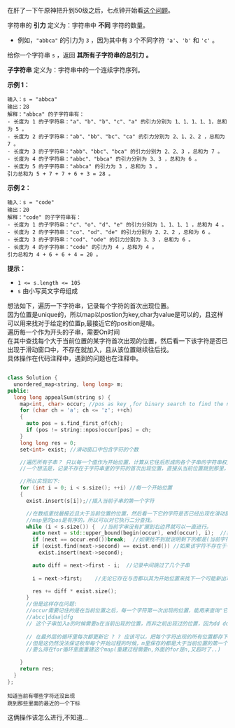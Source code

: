 在肝了一下午原神把升到50级之后，七点钟开始看[这个问题](https://leetcode.cn/contest/weekly-contest-291/problems/total-appeal-of-a-string/)。  


字符串的 **引力** 定义为：字符串中 **不同** 字符的数量。

- 例如，`"abbca"` 的引力为 `3` ，因为其中有 `3` 个不同字符 `'a'`、`'b'` 和 `'c'` 。

给你一个字符串 `s` ，返回 **其所有子字符串的总引力** **。**

**子字符串** 定义为：字符串中的一个连续字符序列。

**示例 1：**

```
输入：s = "abbca"
输出：28
解释："abbca" 的子字符串有：
- 长度为 1 的子字符串："a"、"b"、"b"、"c"、"a" 的引力分别为 1、1、1、1、1，总和为 5 。
- 长度为 2 的子字符串："ab"、"bb"、"bc"、"ca" 的引力分别为 2、1、2、2 ，总和为 7 。
- 长度为 3 的子字符串："abb"、"bbc"、"bca" 的引力分别为 2、2、3 ，总和为 7 。
- 长度为 4 的子字符串："abbc"、"bbca" 的引力分别为 3、3 ，总和为 6 。
- 长度为 5 的子字符串："abbca" 的引力为 3 ，总和为 3 。
引力总和为 5 + 7 + 7 + 6 + 3 = 28 。
```

**示例 2：**

```
输入：s = "code"
输出：20
解释："code" 的子字符串有：
- 长度为 1 的子字符串："c"、"o"、"d"、"e" 的引力分别为 1、1、1、1 ，总和为 4 。
- 长度为 2 的子字符串："co"、"od"、"de" 的引力分别为 2、2、2 ，总和为 6 。
- 长度为 3 的子字符串："cod"、"ode" 的引力分别为 3、3 ，总和为 6 。
- 长度为 4 的子字符串："code" 的引力为 4 ，总和为 4 。
引力总和为 4 + 6 + 6 + 4 = 20 。
```

**提示：**

- `1 <= s.length <= 105`
- `s` 由小写英文字母组成

想法如下，遍历一下字符串，记录每个字符的首次出现位置。  
因为位置是unique的，所以map以postion为key,char为value是可以的，且这样可以用来找对于给定的位置p,最接近它的position是啥。    
遍历每一个作为开头的子串，需要On时间  
在其中查找每个大于当前位置的某字符首次出现的位置，然后看一下该字符是否已出现于滑动窗口中，不存在就加入，且从该位置继续往后找。  
具体操作在代码注释中，遇到的问题也在注释中。  

```cpp

class Solution {
  unordered_map<string, long long> m;
public:
  long long appealSum(string s) {
    map<int, char> occur; //pos as key ,for binary search to find the nearest
    for (char ch = 'a'; ch <= 'z'; ++ch)
    {
      auto pos = s.find_first_of(ch);
      if (pos != string::npos)occur[pos] = ch;
    }
    long long res = 0;
    set<int> exist; //滑动窗口中包含字符的个数

    //遍历所有子串？ 只以每一个值作为开始位置，计算从它往后形成的各个子串的字符串权重值。
    //一个想法是，记录不存在于字符串里的字符的首次出现位置，直接从当前位置跳到那里，中间经过的其他字符都是已经出现在滑动窗口里的了，所以结果直接加上"跳动的步长*当前滑动窗口里字符的个数"即可。

    //所以实现如下:
    for (int i = 0; i < s.size(); ++i) //每一个开始位置
    {
      exist.insert(s[i]);//插入当前子串的第一个字符

      //在数组里找最接近且大于当前位置的位置，然后看一下它的字符是否已经出现在滑动窗口中，如果没有就加进来，且如上计算。
      //map里的pos是有序的，所以可以对它执行二分查找。
      while (i < s.size()) {  //当前字串没有扩展到右边界就可以一直进行。
        auto next = std::upper_bound(begin(occur), end(occur), i);  //找到所有字符里首次出现位置大于当前位置的
        if (next == occur.end())break;  //如果找不到就说明剩下的都是(当前字符了? 混乱)
        if (exist.find(next->second) == exist.end()) //如果该字符不存在于子串，则加入
          exist.insert(next->second);

        auto diff = next->first - i;  //记录中间跳过了几个子串
        
        i = next->first;    //无论它存在与否都以其为开始位置来找下一个可能新出现的字符.

        res += diff * exist.size();
      }
      //但是这样存在问题:
      //occur需要记住的是在当前位置之后，每一个字符第一次出现的位置，能用来查询"它之前是否存在"比如
      //abcc|ddaa|dfg 
      // 这个子串加入a的时候需要a在当前出现的位置，而非之前出现过的位置，因为dd dda ddaa是三个不同的子串。
      
      // 在最外层的循环里每次都更新它 ? ? 应该可以，把每个字符出现的所有位置都存下来，用掉一个的时候立马换上下一个.
      //但是这仍然没法保证枚举每个开始过程的时候，m里保存的都是大于当前位置的第一个位置。
      //要么得在for循环里面重建这个map(重建过程需要n,外面的for是n,又超时了..)

    }
    return res;
  }
};
```

`知道当前有哪些字符还没出现`  
`跳到那些里面的最近的一个下标 `  

这俩操作该怎么进行,不知道...